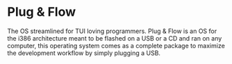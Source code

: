 # Plug & Flow
The OS streamlined for TUI loving programmers.
Plug & Flow is an OS for the i386 architecture meant to be flashed on a USB or a CD and ran on any computer, this operating system comes as a complete package to maximize the development workflow by simply plugging a USB.
